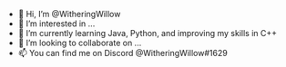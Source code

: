 - 👋 Hi, I’m @WitheringWillow
- 👀 I’m interested in ...
- 🌱 I’m currently learning Java, Python, and improving my skills in C++
- 💞️ I’m looking to collaborate on ...
- 📫 You can find me on Discord @WitheringWillow#1629

<!---
WitheringWillow/WitheringWillow is a ✨ special ✨ repository because its `README.md` (this file) appears on your GitHub profile.
You can click the Preview link to take a look at your changes.
--->
